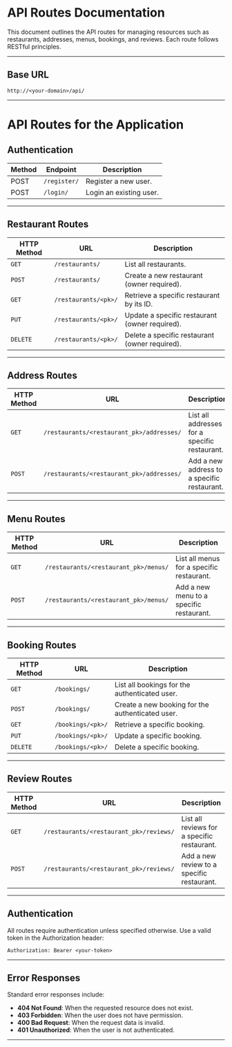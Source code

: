# API Routes Documentation

This document outlines the API routes for managing resources such as restaurants, addresses, menus, bookings, and reviews. Each route follows RESTful principles.

---

## **Base URL**

```
http://<your-domain>/api/
```

---

# API Routes for the Application

## **Authentication**
| Method | Endpoint       | Description                  |
|--------|----------------|------------------------------|
| POST   | `/register/`   | Register a new user.         |
| POST   | `/login/`      | Login an existing user.      |

---

## **Restaurant Routes**

| HTTP Method | URL                  | Description                                    |
| ----------- | -------------------- | ---------------------------------------------- |
| `GET`       | `/restaurants/`      | List all restaurants.                          |
| `POST`      | `/restaurants/`      | Create a new restaurant (owner required).      |
| `GET`       | `/restaurants/<pk>/` | Retrieve a specific restaurant by its ID.      |
| `PUT`       | `/restaurants/<pk>/` | Update a specific restaurant (owner required). |
| `DELETE`    | `/restaurants/<pk>/` | Delete a specific restaurant (owner required). |

---

## **Address Routes**

| HTTP Method | URL                                       | Description                                   |
| ----------- | ----------------------------------------- | --------------------------------------------- |
| `GET`       | `/restaurants/<restaurant_pk>/addresses/` | List all addresses for a specific restaurant. |
| `POST`      | `/restaurants/<restaurant_pk>/addresses/` | Add a new address to a specific restaurant.   |

---

## **Menu Routes**

| HTTP Method | URL                                   | Description                               |
| ----------- | ------------------------------------- | ----------------------------------------- |
| `GET`       | `/restaurants/<restaurant_pk>/menus/` | List all menus for a specific restaurant. |
| `POST`      | `/restaurants/<restaurant_pk>/menus/` | Add a new menu to a specific restaurant.  |

---

## **Booking Routes**

| HTTP Method | URL               | Description                                      |
| ----------- | ----------------- | ------------------------------------------------ |
| `GET`       | `/bookings/`      | List all bookings for the authenticated user.    |
| `POST`      | `/bookings/`      | Create a new booking for the authenticated user. |
| `GET`       | `/bookings/<pk>/` | Retrieve a specific booking.                     |
| `PUT`       | `/bookings/<pk>/` | Update a specific booking.                       |
| `DELETE`    | `/bookings/<pk>/` | Delete a specific booking.                       |

---

## **Review Routes**

| HTTP Method | URL                                     | Description                                 |
| ----------- | --------------------------------------- | ------------------------------------------- |
| `GET`       | `/restaurants/<restaurant_pk>/reviews/` | List all reviews for a specific restaurant. |
| `POST`      | `/restaurants/<restaurant_pk>/reviews/` | Add a new review to a specific restaurant.  |

---

## **Authentication**

All routes require authentication unless specified otherwise. Use a valid token in the Authorization header:

```
Authorization: Bearer <your-token>
```

---

## **Error Responses**

Standard error responses include:

- **404 Not Found**: When the requested resource does not exist.
- **403 Forbidden**: When the user does not have permission.
- **400 Bad Request**: When the request data is invalid.
- **401 Unauthorized**: When the user is not authenticated.

---

